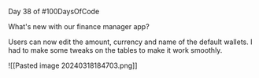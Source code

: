 Day 38 of #100DaysOfCode
  
What's new with our finance manager app?  
  
Users can now edit the amount, currency and name of the default wallets. I had to make some tweaks on the tables to make it work smoothly.

![[Pasted image 20240318184703.png]]